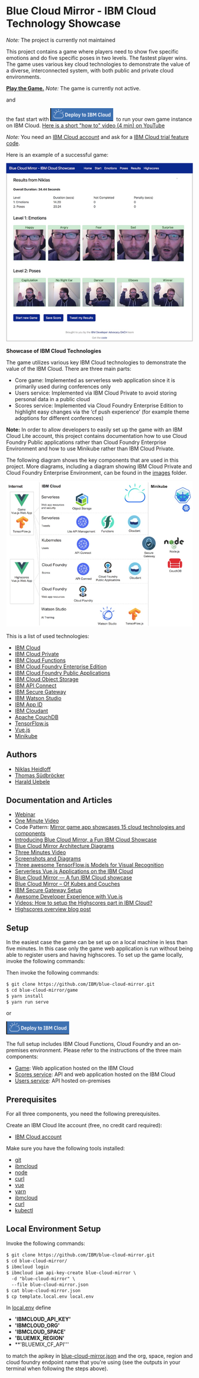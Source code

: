 # Blue Cloud Mirror - IBM Cloud Technology Showcase 

_Note:_ The project is currently not maintained

This project contains a game where players need to show five specific emotions and do five specific poses in two levels. The fastest player wins. The game uses various key cloud technologies to demonstrate the value of a diverse, interconnected system, with both public and private cloud environments.

**[Play the Game.](https://blue-cloud-mirror.mybluemix.net/)** _Note:_ The game is currently not active.

and

the fast start with 
[![Deployto IBM Cloud](images/deploytoibmcloud.png)](https://cloud.ibm.com/devops/setup/deploy?repository=https://github.com/IBM/blue-cloud-mirror.git&branch=master) 
to run your own game instance on IBM Cloud. [Here is a short  "how to" video (4 min) on YouTube](https://youtu.be/OJwqG5V75Ns)

_Note:_ You need an [IBM Cloud account](https://ibm.biz/nheidloff) and ask for a [IBM Cloud trial feature code](https://cloud.ibm.com/docs/account?topic=account-codes).

Here is an example of a successful game:

![alt text](images/game-results-900.jpeg "game results")

**Showcase of IBM Cloud Technologies**

The game utilizes various key IBM Cloud technologies to demonstrate the value of the IBM Cloud. There are three main parts:

* Core game: Implemented as serverless web application since it is primarily used during conferences only
* Users service: Implemented via IBM Cloud Private to avoid storing personal data in a public cloud
* Scores service: Implemented via Cloud Foundry Enterprise Edition to highlight easy changes via the ‘cf push experience’ (for example theme adoptions for different conferences)

**Note:** In order to allow developers to easily set up the game with an IBM Cloud Lite account, this project contains documentation how to use Cloud Foundry Public applications rather than Cloud Foundry Enterprise Environment and how to use Minikube rather than IBM Cloud Private.

The following diagram shows the key components that are used in this project. More diagrams, including a diagram showing IBM Cloud Private and Cloud Foundry Enterprise Environment, can be found in the [images](https://github.com/IBM/blue-cloud-mirror/tree/master/images) folder.

![alt text](images/diagram-overview-lite-900.jpeg "architecture diagram")

This is a list of used technologies:
* [IBM Cloud](https://cloud.ibm.com/)
* [IBM Cloud Private](https://www.ibm.com/cloud/private)
* [IBM Cloud Functions](https://cloud.ibm.com/openwhisk)
* [IBM Cloud Foundry Enterprise Edition](https://cloud.ibm.com/cfadmin/create)
* [IBM Cloud Foundry Public Applications](https://cloud.ibm.com/catalog?search=runtime)
* [IBM Cloud Object Storage](https://cloud.ibm.com/catalog/services/cloud-object-storage)
* [IBM API Connect](https://cloud.ibm.com/catalog/services/api-connect)
* [IBM Secure Gateway](https://cloud.ibm.com/catalog/services/secure-gateway)
* [IBM Watson Studio](https://dataplatform.cloud.ibm.com/)
* [IBM App ID](https://cloud.ibm.com/catalog/services/app-id)
* [IBM Cloudant](https://cloud.ibm.com/catalog/services/cloudant)
* [Apache CouchDB](https://couchdb.apache.org/)
* [TensorFlow.js](https://js.tensorflow.org)
* [Vue.js](https://vuejs.org/)
* [Minikube](https://github.com/kubernetes/minikube)

## Authors

* [Niklas Heidloff](https://twitter.com/nheidloff)
* [Thomas Südbröcker](https://twitter.com/tsuedbroecker)
* [Harald Uebele](https://twitter.com/harald_u)

## Documentation and Articles
* [Webinar](http://heidloff.net/article/replay-blue-cloud-mirror-webinar/)
* [One Minute Video](https://www.youtube.com/watch?v=RxPvvCUwclM)
* Code Pattern: [Mirror game app showcases 15 cloud technologies and components](https://developer.ibm.com/patterns/cloud-showcase-blue-mirror/)
* [Introducing Blue Cloud Mirror, a Fun IBM Cloud Showcase](http://heidloff.net/article/introducing-blue-cloud-mirror)
* [Blue Cloud Mirror Architecture Diagrams](http://heidloff.net/article/blue-cloud-mirror-architecture-diagrams)
* [Three Minutes Video](https://www.youtube.com/watch?v=jkDWoHjMAig)
* [Screenshots and Diagrams](https://github.com/IBM/blue-cloud-mirror/tree/master/images)
* [Three awesome TensorFlow.js Models for Visual Recognition](http://heidloff.net/article/tensorflowjs-visual-recognition)
* [Serverless Vue.js Applications on the IBM Cloud](http://heidloff.net/article/serverless-vuejs-ibm-cloud)
* [Blue Cloud Mirror — A fun IBM Cloud showcase](https://haralduebele.blog/2019/01/31/blue-cloud-mirror-a-fun-ibm-cloud-showcase/)
* [Blue Cloud Mirror – Of Kubes and Couches](https://haralduebele.blog/2019/02/01/blue-cloud-mirror-of-kubes-and-couches/ )
* [IBM Secure Gateway Setup](https://haralduebele.blog/2019/02/17/blue-cloud-mirror-dont-open-the-doors/)
* [Awesome Developer Experience with Vue.js](http://heidloff.net/article/awesome-developer-experience-vuejs)
* [Videos: How to setup the Highscores part in IBM Cloud?](https://www.youtube.com/playlist?list=PLUte4WEyMEjWjJSL_MG692rL_hOna7MbD)
* [Highscores overview blog post](https://suedbroecker.net/2019/02/01/bluecloudmirror-game-highscores/)

## Setup

In the easiest case the game can be set up on a local machine in less than five minutes. In this case only the game web application is run without being able to register users and having highscores. To set up the game locally, invoke the following commands:

Then invoke the following commands:

```
$ git clone https://github.com/IBM/blue-cloud-mirror.git
$ cd blue-cloud-mirror/game
$ yarn install
$ yarn run serve
```

or 

[![Deploy to IBM Cloud](images/deploytoibmcloud.png)](https://cloud.ibm.com/devops/setup/deploy?repository=https://github.com/IBM/blue-cloud-mirror.git&branch=master)

The full setup includes IBM Cloud Functions, Cloud Foundry and an on-premises environment. Please refer to the instructions of the three main components:

* [Game](game/README.md): Web application hosted on the IBM Cloud
* [Scores service](scores/README.md): API and web application hosted on the IBM Cloud
* [Users service](users/README.md): API hosted on-premises

## Prerequisites

For all three components, you need the following prerequisites. 

Create an IBM Cloud lite account (free, no credit card required):

* [IBM Cloud account](https://ibm.biz/nheidloff)

Make sure you have the following tools installed:

* [git](https://git-scm.com/downloads)
* [ibmcloud](https://console.bluemix.net/docs/cli/index.html)
* [node](https://nodejs.org/en/download/)
* [curl](https://curl.haxx.se/download.html)
* [vue](https://cli.vuejs.org/)
* [yarn](https://yarnpkg.com/lang/en/docs/install/#mac-stable)
* [ibmcloud](https://console.bluemix.net/docs/cli/index.html)
* [curl](https://curl.haxx.se/download.html)
* [kubectl](https://kubernetes.io/docs/tasks/tools/install-kubectl/)

## Local Environment Setup

Invoke the following commands:

```
$ git clone https://github.com/IBM/blue-cloud-mirror.git
$ cd blue-cloud-mirror/
$ ibmcloud login
$ ibmcloud iam api-key-create blue-cloud-mirror \
  -d "blue-cloud-mirror" \
  --file blue-cloud-mirror.json
$ cat blue-cloud-mirror.json
$ cp template.local.env local.env
```

In [local.env](local.env) define 
* **'IBMCLOUD_API_KEY'**
* **'IBMCLOUD_ORG'**
* **'IBMCLOUD_SPACE'** 
* **'BLUEMIX_REGION'**
* **'BLUEMIX_CF_API'''

to match the apikey in [blue-cloud-mirror.json](blue-cloud-mirror.json) and the org, space, region and cloud foundry endpoint name that you're using (see the outputs in your terminal when following the steps above).
